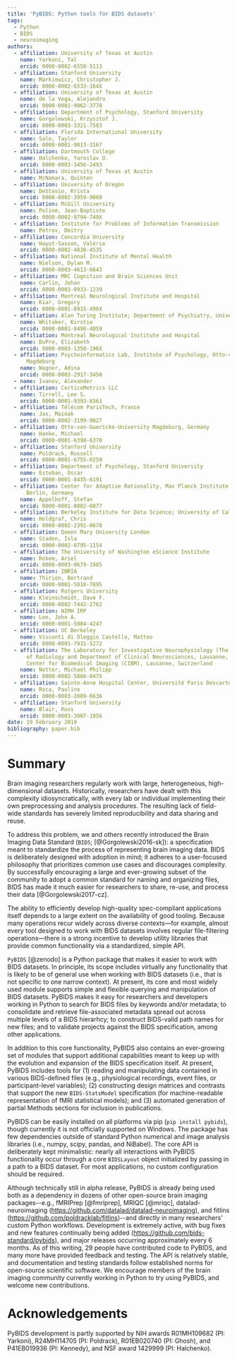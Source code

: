 ```yaml
---
title: 'PyBIDS: Python tools for BIDS datasets'
tags:
  - Python
  - BIDS
  - neuroimaging
authors:
  - affiliation: University of Texas at Austin
    name: Yarkoni, Tal
    orcid: 0000-0002-6558-5113
  - affiliation: Stanford University
    name: Markiewicz, Christopher J.
    orcid: 0000-0002-6533-164X
  - affiliation: University of Texas at Austin
    name: de la Vega, Alejandro
    orcid: 0000-0001-9062-3778
  - affiliation: Department of Psychology, Stanford University
    name: Gorgolewski, Krzysztof J.
    orcid: 0000-0003-3321-7583
  - affiliation: Florida International University
    name: Salo, Taylor
    orcid: 0000-0001-9813-3167
  - affiliation: Dartmouth College
    name: Halchenko, Yaroslav O.
    orcid: 0000-0003-3456-2493
  - affiliation: University of Texas at Austin
    name: McNamara, Quinten
  - affiliation: University of Oregon
    name: DeStasio, Krista
    orcid: 0000-0002-3959-9060
  - affiliation: McGill University
    name: Poline, Jean-Baptiste
    orcid: 0000-0002-9794-749X
  - affiliation: Institute for Problems of Information Transmission
    name: Petrov, Dmitry
  - affiliation: Concordia University
    name: Hayot-Sasson, Valérie
    orcid: 0000-0002-4830-4535
  - affiliation: National Institute of Mental Health
    name: Nielson, Dylan M.
    orcid: 0000-0003-4613-6643
  - affiliation: MRC Cognition and Brain Sciences Unit
    name: Carlin, Johan
    orcid: 0000-0003-0933-1239
  - affiliation: Montreal Neurological Institute and Hospital
    name: Kiar, Gregory
    orcid: 0000-0001-8915-496X
  - affiliation: Alan Turing Institute; Department of Psychiatry, University of Cambridge
    name: Whitaker, Kirstie
    orcid: 0000-0001-8498-4059
  - affiliation: Montreal Neurological Institute and Hospital
    name: DuPre, Elizabeth
    orcid: 0000-0003-1358-196X
  - affiliation: Psychoinformatics Lab, Institute of Psychology, Otto-von-Guericke University
      Magdeburg
    name: Wagner, Adina
    orcid: 0000-0003-2917-3450
  - name: Ivanov, Alexander
  - affiliation: CorticoMetrics LLC
    name: Tirrell, Lee S.
    orcid: 0000-0001-9393-8361
  - affiliation: Télécom ParisTech, France
    name: Jas, Mainak
    orcid: 0000-0002-3199-9027
  - affiliation: Otto-von-Guericke-University Magdeburg, Germany
    name: Hanke, Michael
    orcid: 0000-0001-6398-6370
  - affiliation: Stanford University
    name: Poldrack, Russell
    orcid: 0000-0001-6755-0259
  - affiliation: Department of Psychology, Stanford University
    name: Esteban, Oscar
    orcid: 0000-0001-8435-6191
  - affiliation: Center for Adaptive Rationality, Max Planck Institute for Human Development,
      Berlin, Germany
    name: Appelhoff, Stefan
    orcid: 0000-0001-8002-0877
  - affiliation: Berkeley Institute for Data Science; University of California at Berkeley
    name: Holdgraf, Chris
    orcid: 0000-0002-2391-0678
  - affiliation: Queen Mary University London
    name: Staden, Isla
    orcid: 0000-0002-0795-1154
  - affiliation: The University of Washington eScience Institute
    name: Rokem, Ariel
    orcid: 0000-0003-0679-1985
  - affiliation: INRIA
    name: Thirion, Bertrand
    orcid: 0000-0001-5018-7895
  - affiliation: Rutgers University
    name: Kleinschmidt, Dave F.
    orcid: 0000-0002-7442-2762
  - affiliation: NIMH IRP
    name: Lee, John A.
    orcid: 0000-0001-5884-4247
  - affiliation: UC Berkeley
    name: Visconti di Oleggio Castello, Matteo
    orcid: 0000-0001-7931-5272
  - affiliation: The Laboratory for Investigative Neurophysiology (The LINE), Department
      of Radiology and Department of Clinical Neurosciences, Lausanne, Switzerland;
      Center for Biomedical Imaging (CIBM), Lausanne, Switzerland
    name: Notter, Michael Philipp
    orcid: 0000-0002-5866-047X
  - affiliation: Sainte-Anne Hospital Center, Université Paris Descartes
    name: Roca, Pauline
    orcid: 0000-0003-2089-6636
  - affiliation: Stanford University
    name: Blair, Ross
    orcid: 0000-0003-3007-1056
date: 19 February 2019
bibliography: paper.bib
---
```


# Summary
Brain imaging researchers regularly work with large, heterogeneous,
high-dimensional datasets. Historically, researchers have dealt with this
complexity idiosyncratically, with every lab or individual implementing their
own preprocessing and analysis procedures. The resulting lack of field-wide
standards has severely limited reproducibility and data sharing and reuse.

To address this problem, we and others recently introduced the Brain Imaging
Data Standard (``BIDS``; [@Gorgolewski2016-sk]): a specification meant to
standardize the process of representing brain imaging data. BIDS is
deliberately designed with adoption in mind; it adheres to a user-focused
philosophy that prioritizes common use cases and discourages complexity. By
successfully encouraging a large and ever-growing subset of the community to
adopt a common standard for naming and organizing files, BIDS has made it much
easier for researchers to share, re-use, and process their data
[@Gorgolewski2017-cz].

The ability to efficiently develop high-quality spec-compliant applications
itself depends to a large extent on the availability of good tooling.
Because many operations recur widely across diverse contexts—for example,
almost every tool designed to work with BIDS datasets involves regular
file-filtering operations—there is a strong incentive to develop utility
libraries that provide common functionality via a standardized, simple API.

``PyBIDS`` [@zenodo] is a Python package that makes it easier to work with BIDS
datasets. In principle, its scope includes virtually any functionality that is
likely to be of general use when working with BIDS datasets (i.e., that is not
specific to one narrow context). At present, its core and most widely used
module supports simple and flexible querying and manipulation of BIDS datasets.
PyBIDS makes it easy for researchers and developers working in Python to search
for BIDS files by keywords and/or metadata; to consolidate and retrieve
file-associated metadata spread out across multiple levels of a BIDS hierarhcy;
to construct BIDS-valid path names for new files; and to validate projects
against the BIDS specification, among other applications.

In addition to this core functionality, PyBIDS also contains an ever-growing
set of modules that support additional capabilities meant to keep up with the
evolution and expansion of the BIDS specification itself. At present, PyBIDS
includes tools for (1) reading and manipulating data contained in various
BIDS-defined files (e.g., physiological recordings, event files, or
participant-level variables); (2) constructing design matrices and contrasts
that support the new ``BIDS-StatsModel`` specification (for machine-readable
representation of fMRI statistical models); and (3) automated generation of
partial Methods sections for inclusion in publications.

PyBIDS can be easily installed on all platforms via pip (``pip install
pybids``), though currently it is not officially supported on Windows. The
package has few dependencies outside of standard Python numerical and image
analysis libraries (i.e., numpy, scipy, pandas, and NiBabel). The core API
is deliberately kept minimalistic: nearly all interactions with PyBIDS
functionality occur through a core ``BIDSLayout`` object initialized by passing
in a path to a BIDS dataset. For most applications, no custom configuration
should be required.

Although technically still in alpha release, PyBIDS is already being used both
as a dependency in dozens of other open-source brain imaging packages--e.g.,
fMRIPrep [@fmriprep], MRIQC [@mriqc], datalad-neuroimaging
(https://github.com/datalad/datalad-neuroimaging), and fitlins
(https://github.com/poldracklab/fitlins)--and directly in many researchers'
custom Python workflows. Development is extremely active, with bug fixes and
new features continually being added (https://github.com/bids-standard/pybids),
and major releases occurring approximately every 6 months. As of this writing,
29 people have contributed code to PyBIDS, and many more have provided feedback
and testing. The API is relatively stable, and documentation and testing
standards follow established norms for open-source scientific software. We
encourage members of the brain imaging community currently working in Python to
try using PyBIDS, and welcome new contributions.

# Acknowledgements
PyBIDS development is partly supported by NIH awards R01MH109682 (PI: Yarkoni),
R24MH114705 (PI: Poldrack), R01EB020740 (PI: Ghosh), and P41EB019936 (PI:
Kennedy), and NSF award 1429999 (PI: Halchenko).